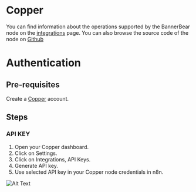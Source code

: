 # Copper
You can find information about the operations supported by the BannerBear node on the [integrations](https://n8n.io/integrations/n8n-nodes-base.copperTrigger) page. You can also browse the source code of the node on [Github](https://github.com/n8n-io/n8n/tree/master/packages/nodes-base/nodes/Copper)

# Authentication

## Pre-requisites

Create a [Copper](https://www.copper.com/) account.

## Steps

### API KEY

1. Open your Copper dashboard.
2. Click on Settings.
3. Click on Integrations, API Keys.
4. Generate API key.
5. Use selected API key in your Copper node credentials in n8n.


![Alt Text](https://i.imgur.com/2Dl2Gt7.gif) 



